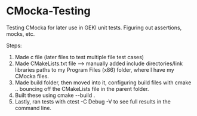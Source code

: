 # CMocka-Testing
Testing CMocka for later use in GEKI unit tests. Figuring out assertions, mocks, etc.

Steps:
1. Made c file (later files to test multiple file test cases)
2. Made CMakeLists.txt file --> manually added include directories/link libraries paths to my Program Files (x86) folder, where I have my CMocka files.
3. Made build folder, then moved into it, configuring build files with cmake .. bouncing off the CMakeLists file in the parent folder.
4. Built these using cmake --build .
5. Lastly, ran tests with ctest -C Debug -V to see full results in the command line.
